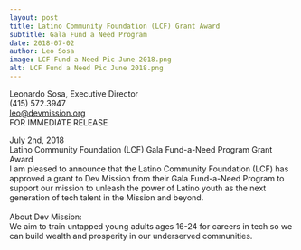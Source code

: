 ```yaml
---
layout: post
title: Latino Community Foundation (LCF) Grant Award
subtitle: Gala Fund a Need Program
date: 2018-07-02
author: Leo Sosa
image: LCF Fund a Need Pic June 2018.png
alt: LCF Fund a Need Pic June 2018.png
---
```

Leonardo Sosa, Executive Director<br>
(415) 572.3947<br>
leo@devmission.org<br>
FOR IMMEDIATE RELEASE<br>

July 2nd, 2018<br>
Latino Community Foundation (LCF) Gala Fund-a-Need Program Grant Award<br>
I am pleased to announce that the Latino Community Foundation (LCF) has approved a grant to Dev Mission from their Gala Fund-a-Need Program to support our mission to unleash the power of Latino youth as the next generation of tech talent in the Mission and beyond.<br>
<br>
About Dev Mission:<br>
We aim to train untapped young adults ages 16-24 for careers in tech so we can build wealth and prosperity in our underserved communities.

